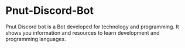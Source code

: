 # Pnut-Discord-Bot
Pnut Discord bot is a Bot developed for  technology and programming. It shows you information and resources to learn development and programming languages. 
